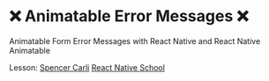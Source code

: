 # :x: Animatable Error Messages :x:
Animatable Form Error Messages with React Native and React Native Animatable

Lesson: [Spencer Carli](https://www.reactnativeschool.com/react-native-animatable-and-hooks-for-improved-error-messages)
[React Native School](https://www.youtube.com/watch?v=I3BvB_v8yPA)
